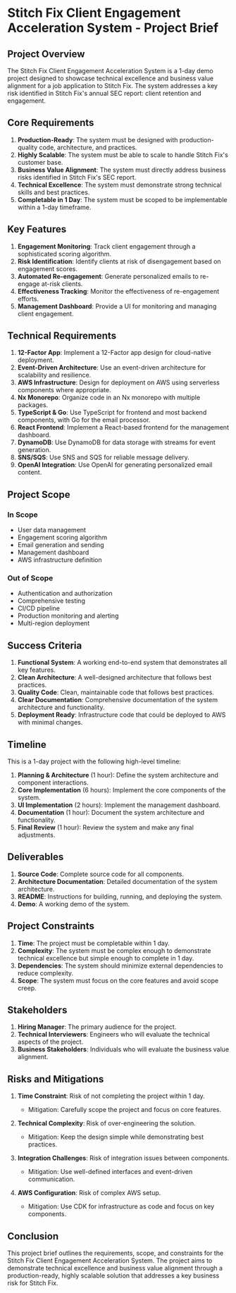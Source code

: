 # Stitch Fix Client Engagement Acceleration System - Project Brief

## Project Overview

The Stitch Fix Client Engagement Acceleration System is a 1-day demo project designed to showcase technical excellence and business value alignment for a job application to Stitch Fix. The system addresses a key risk identified in Stitch Fix's annual SEC report: client retention and engagement.

## Core Requirements

1. **Production-Ready**: The system must be designed with production-quality code, architecture, and practices.
2. **Highly Scalable**: The system must be able to scale to handle Stitch Fix's customer base.
3. **Business Value Alignment**: The system must directly address business risks identified in Stitch Fix's SEC report.
4. **Technical Excellence**: The system must demonstrate strong technical skills and best practices.
5. **Completable in 1 Day**: The system must be scoped to be implementable within a 1-day timeframe.

## Key Features

1. **Engagement Monitoring**: Track client engagement through a sophisticated scoring algorithm.
2. **Risk Identification**: Identify clients at risk of disengagement based on engagement scores.
3. **Automated Re-engagement**: Generate personalized emails to re-engage at-risk clients.
4. **Effectiveness Tracking**: Monitor the effectiveness of re-engagement efforts.
5. **Management Dashboard**: Provide a UI for monitoring and managing client engagement.

## Technical Requirements

1. **12-Factor App**: Implement a 12-Factor app design for cloud-native deployment.
2. **Event-Driven Architecture**: Use an event-driven architecture for scalability and resilience.
3. **AWS Infrastructure**: Design for deployment on AWS using serverless components where appropriate.
4. **Nx Monorepo**: Organize code in an Nx monorepo with multiple packages.
5. **TypeScript & Go**: Use TypeScript for frontend and most backend components, with Go for the email processor.
6. **React Frontend**: Implement a React-based frontend for the management dashboard.
7. **DynamoDB**: Use DynamoDB for data storage with streams for event generation.
8. **SNS/SQS**: Use SNS and SQS for reliable message delivery.
9. **OpenAI Integration**: Use OpenAI for generating personalized email content.

## Project Scope

### In Scope

- User data management
- Engagement scoring algorithm
- Email generation and sending
- Management dashboard
- AWS infrastructure definition

### Out of Scope

- Authentication and authorization
- Comprehensive testing
- CI/CD pipeline
- Production monitoring and alerting
- Multi-region deployment

## Success Criteria

1. **Functional System**: A working end-to-end system that demonstrates all key features.
2. **Clean Architecture**: A well-designed architecture that follows best practices.
3. **Quality Code**: Clean, maintainable code that follows best practices.
4. **Clear Documentation**: Comprehensive documentation of the system architecture and functionality.
5. **Deployment Ready**: Infrastructure code that could be deployed to AWS with minimal changes.

## Timeline

This is a 1-day project with the following high-level timeline:

1. **Planning & Architecture** (1 hour): Define the system architecture and component interactions.
2. **Core Implementation** (6 hours): Implement the core components of the system.
3. **UI Implementation** (2 hours): Implement the management dashboard.
4. **Documentation** (1 hour): Document the system architecture and functionality.
5. **Final Review** (1 hour): Review the system and make any final adjustments.

## Deliverables

1. **Source Code**: Complete source code for all components.
2. **Architecture Documentation**: Detailed documentation of the system architecture.
3. **README**: Instructions for building, running, and deploying the system.
4. **Demo**: A working demo of the system.

## Project Constraints

1. **Time**: The project must be completable within 1 day.
2. **Complexity**: The system must be complex enough to demonstrate technical excellence but simple enough to complete in 1 day.
3. **Dependencies**: The system should minimize external dependencies to reduce complexity.
4. **Scope**: The system must focus on the core features and avoid scope creep.

## Stakeholders

1. **Hiring Manager**: The primary audience for the project.
2. **Technical Interviewers**: Engineers who will evaluate the technical aspects of the project.
3. **Business Stakeholders**: Individuals who will evaluate the business value alignment.

## Risks and Mitigations

1. **Time Constraint**: Risk of not completing the project within 1 day.
   - Mitigation: Carefully scope the project and focus on core features.

2. **Technical Complexity**: Risk of over-engineering the solution.
   - Mitigation: Keep the design simple while demonstrating best practices.

3. **Integration Challenges**: Risk of integration issues between components.
   - Mitigation: Use well-defined interfaces and event-driven communication.

4. **AWS Configuration**: Risk of complex AWS setup.
   - Mitigation: Use CDK for infrastructure as code and focus on key components.

## Conclusion

This project brief outlines the requirements, scope, and constraints for the Stitch Fix Client Engagement Acceleration System. The project aims to demonstrate technical excellence and business value alignment through a production-ready, highly scalable solution that addresses a key business risk for Stitch Fix.